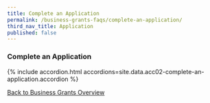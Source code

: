 ```yaml
---
title: Complete an Application
permalink: /business-grants-faqs/complete-an-application/
third_nav_title: Application
published: false
---
```


### Complete an Application

{% include accordion.html accordions=site.data.acc02-complete-an-application.accordion %}

[Back to Business Grants Overview](/business-grants-portal/)
